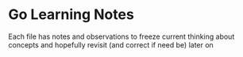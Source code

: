 # Go Learning Notes
Each file has notes and observations to freeze current thinking about concepts and hopefully revisit (and correct if need be) later on